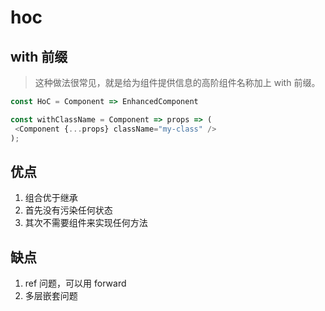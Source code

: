 # hoc


## with 前缀
> 这种做法很常见，就是给为组件提供信息的高阶组件名称加上 with 前缀。

```js
const HoC = Component => EnhancedComponent

const withClassName = Component => props => (
 <Component {...props} className="my-class" />
);
```


## 优点
1. 组合优于继承
2. 首先没有污染任何状态
3. 其次不需要组件来实现任何方法

## 缺点
1. ref 问题，可以用 forward
2. 多层嵌套问题
